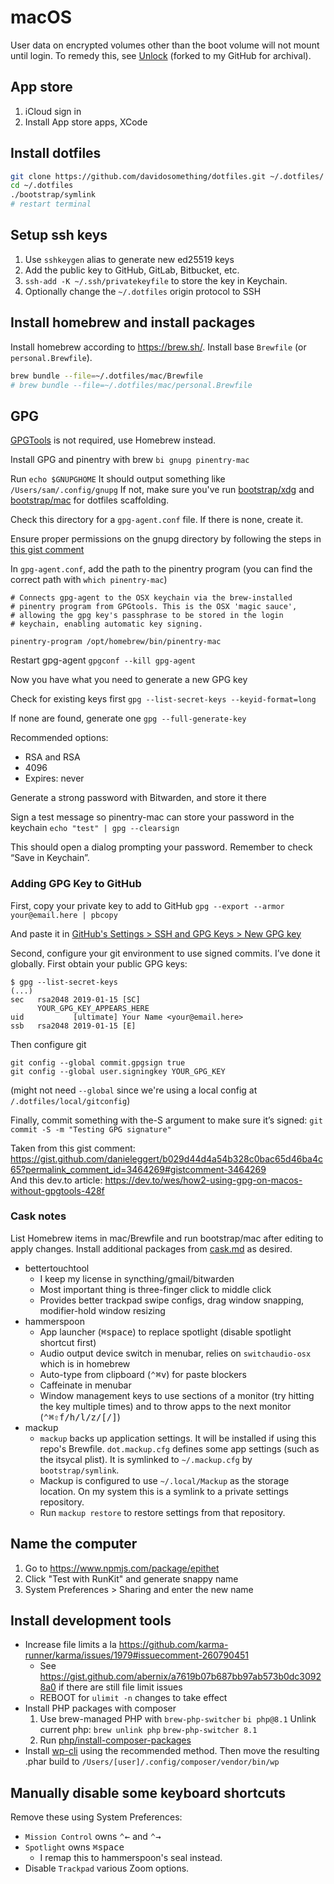 # macOS

User data on encrypted volumes other than the boot volume will not mount until
login. To remedy this, see [Unlock] (forked to my GitHub for archival).

## App store

1. iCloud sign in
1. Install App store apps, XCode

## Install dotfiles

```sh
git clone https://github.com/davidosomething/dotfiles.git ~/.dotfiles/
cd ~/.dotfiles
./bootstrap/symlink
# restart terminal
```

## Setup ssh keys

1. Use `sshkeygen` alias to generate new ed25519 keys
1. Add the public key to GitHub, GitLab, Bitbucket, etc.
1. `ssh-add -K ~/.ssh/privatekeyfile` to store the key in Keychain.
1. Optionally change the `~/.dotfiles` origin protocol to SSH

## Install homebrew and install packages

Install homebrew according to <https://brew.sh/>. Install base `Brewfile` (or `personal.Brewfile`).

```sh
brew bundle --file=~/.dotfiles/mac/Brewfile
# brew bundle --file=~/.dotfiles/mac/personal.Brewfile
```

## GPG

[GPGTools](https://gpgtools.org/) is not required, use Homebrew instead.

Install GPG and pinentry with brew
`bi gnupg pinentry-mac`

Run `echo $GNUPGHOME`
It should output something like `/Users/sam/.config/gnupg`
If not, make sure you've run [bootstrap/xdg](../bootstrap/xdg) and [bootstrap/mac](../bootstrap/mac) for dotfiles
scaffolding.

Check this directory for a `gpg-agent.conf` file. If there is none, create it.

Ensure proper permissions on the gnupg directory by following the steps in
[this gist
comment](https://gist.github.com/oseme-techguy/bae2e309c084d93b75a9b25f49718f85?permalink_comment_id=4198726#gistcomment-4198726)

In `gpg-agent.conf`, add the path to the pinentry program (you can find the correct path
with `which pinentry-mac`)

```
# Connects gpg-agent to the OSX keychain via the brew-installed
# pinentry program from GPGtools. This is the OSX 'magic sauce',
# allowing the gpg key's passphrase to be stored in the login
# keychain, enabling automatic key signing.

pinentry-program /opt/homebrew/bin/pinentry-mac
```

Restart gpg-agent
`gpgconf --kill gpg-agent`

Now you have what you need to generate a new GPG key

Check for existing keys first
`gpg --list-secret-keys --keyid-format=long`

If none are found, generate one
`gpg --full-generate-key`

Recommended options:

- RSA and RSA
- 4096
- Expires: never

Generate a strong password with Bitwarden, and store it there

Sign a test message so pinentry-mac can store your password in the keychain
`echo "test" | gpg --clearsign`

This should open a dialog prompting your password. Remember to check “Save in Keychain”.

### Adding GPG Key to GitHub

First, copy your private key to add to GitHub
`gpg --export --armor your@email.here | pbcopy`

And paste it in [GitHub's Settings > SSH and GPG Keys > New GPG
key](https://github.com/settings/gpg/new)

Second, configure your git environment to use signed commits. I’ve done it globally. First obtain your public GPG keys:

```
$ gpg --list-secret-keys
(...)
sec   rsa2048 2019-01-15 [SC]
      YOUR_GPG_KEY_APPEARS_HERE
uid           [ultimate] Your Name <your@email.here>
ssb   rsa2048 2019-01-15 [E]
```

Then configure git

```
git config --global commit.gpgsign true
git config --global user.signingkey YOUR_GPG_KEY
```

(might not need `--global` since we're using a local config at
`/.dotfiles/local/gitconfig`)

Finally, commit something with the-S argument to make sure it’s signed:
`git commit -S -m "Testing GPG signature"`

Taken from this gist comment: <https://gist.github.com/danieleggert/b029d44d4a54b328c0bac65d46ba4c65?permalink_comment_id=3464269#gistcomment-3464269>  
And this dev.to article: <https://dev.to/wes/how2-using-gpg-on-macos-without-gpgtools-428f>

### Cask notes

List Homebrew items in mac/Brewfile and run bootstrap/mac after editing to
apply changes. Install additional packages from [cask.md](./cask.md) as
desired.

- bettertouchtool
  - I keep my license in syncthing/gmail/bitwarden
  - Most important thing is three-finger click to middle click
  - Provides better trackpad swipe configs, drag window snapping,
    modifier-hold window resizing
- hammerspoon
  - App launcher (<kbd>⌘</kbd><kbd>space</kbd>) to replace spotlight
    (disable spotlight shortcut first)
  - Audio output device switch in menubar, relies on `switchaudio-osx` which
    is in homebrew
  - Auto-type from clipboard (<kbd>⌃</kbd><kbd>⌘</kbd><kbd>v</kbd>) for
    paste blockers
  - Caffeinate in menubar
  - Window management keys to use sections of a monitor (try hitting the key
    multiple times) and to throw apps to the next monitor
    (<kbd>⌃</kbd><kbd>⌘</kbd><kbd>⇧</kbd><kbd>f/h/l/z/[/]</kbd>)
- mackup
  - `mackup` backs up application settings. It will be installed if using this
    repo's Brewfile.
    `dot.mackup.cfg` defines some app settings (such as the itsycal plist). It
    is symlinked to `~/.mackup.cfg` by `bootstrap/symlink`.
  - Mackup is configured to use `~/.local/Mackup` as the storage location. On
    my system this is a symlink to a private settings repository.
  - Run `mackup restore` to restore settings from that repository.

## Name the computer

1. Go to https://www.npmjs.com/package/epithet
2. Click "Test with RunKit" and generate snappy name
3. System Preferences > Sharing and enter the new name

## Install development tools

- Increase file limits a la
  <https://github.com/karma-runner/karma/issues/1979#issuecomment-260790451>
  - See <https://gist.github.com/abernix/a7619b07b687bb97ab573b0dc30928a0>
    if there are still file limit issues
  - REBOOT for `ulimit -n` changes to take effect
- Install PHP packages with composer
  1. Use brew-managed PHP with `brew-php-switcher`
     `bi php@8.1`
     Unlink current php: `brew unlink php`
     `brew-php-switcher 8.1`
  1. Run [php/install-composer-packages](../php/install-composer-packages)
- Install
  [wp-cli](https://make.wordpress.org/cli/handbook/guides/installing/#recommended-installation)
  using the recommended method. Then move the resulting .phar build to
  `/Users/[user]/.config/composer/vendor/bin/wp`

## Manually disable some keyboard shortcuts

Remove these using System Preferences:

- `Mission Control` owns <kbd>⌃</kbd><kbd>←</kbd> and <kbd>⌃</kbd><kbd>→</kbd>
- `Spotlight` owns <kbd>⌘</kbd><kbd>space</kbd>
  - I remap this to hammerspoon's seal instead.
- Disable `Trackpad` various Zoom options.

[unlock]: https://github.com/davidosomething/Unlock
